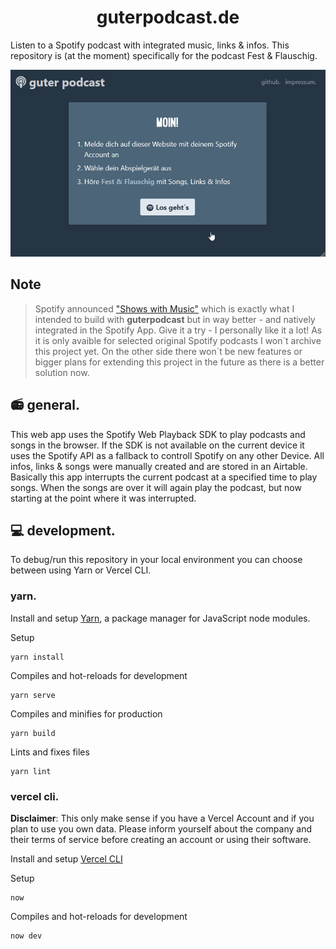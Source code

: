 <h1 align="center">
  guterpodcast.de
 </h1>

Listen to a Spotify podcast with integrated music, links & infos.
This repository is (at the moment) specifically for the podcast Fest & Flauschig.
  
![guterpodcast Demo GIF](https://raw.githubusercontent.com/tudi2d/guterpodcast/master/public/demo.gif)

## Note
> Spotify announced ["Shows with Music"](https://newsroom.spotify.com/2020-10-14/spotify-launches-new-audio-experience-combining-music-and-talk-content/) which is exactly what I intended to build with **guterpodcast** but in way better - and natively integrated in the Spotify App. Give it a try - I personally like it a lot! As it is only avaible for selected original Spotify podcasts I won´t archive this project yet. On the other side there won´t be new features or bigger plans for extending this project in the future as there is a better solution now.


## :radio: general.

This web app uses the Spotify Web Playback SDK to play podcasts and songs in the browser. If the SDK is not available on the current device it uses the Spotify API as a fallback to controll Spotify on any other Device. All infos, links & songs were manually created and are stored in an Airtable. Basically this app interrupts the current podcast at a specified time to play songs. When the songs are over it will again play the podcast, but now starting at the point where it was interrupted.

## :computer: development.

To debug/run this repository in your local environment you can choose between using Yarn or Vercel CLI.

### yarn.

Install and setup [Yarn](https://yarnpkg.com/getting-started/install), a package manager for JavaScript node modules. 

Setup
```
yarn install
```

Compiles and hot-reloads for development
```
yarn serve
```

Compiles and minifies for production
```
yarn build
```

Lints and fixes files
```
yarn lint
```

### vercel cli.

**Disclaimer**: This only make sense if you have a Vercel Account and if you plan to use you own data. Please inform yourself about the company and their terms of service before creating an account or using their software.

Install and setup [Vercel CLI](https://vercel.com/download)

Setup
```
now
```

Compiles and hot-reloads for development
```
now dev
```
